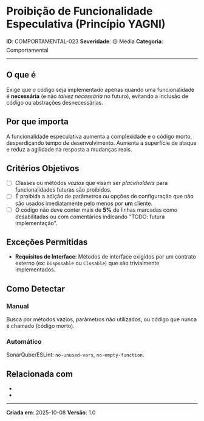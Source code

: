 # Proibição de Funcionalidade Especulativa (Princípio YAGNI)
<!-- markdownlint-disable MD012 MD029 MD031 MD032 MD036 -->

**ID**: COMPORTAMENTAL-023
**Severidade**: 🟡 Média
**Categoria**: Comportamental

---

## O que é

Exige que o código seja implementado apenas quando uma funcionalidade é **necessária** (e não *talvez necessária* no futuro), evitando a inclusão de código ou abstrações desnecessárias.

## Por que importa

A funcionalidade especulativa aumenta a complexidade e o código morto, desperdiçando tempo de desenvolvimento. Aumenta a superfície de ataque e reduz a agilidade na resposta a mudanças reais.

## Critérios Objetivos

- [ ] Classes ou métodos *vazios* que visam ser *placeholders* para funcionalidades futuras são proibidos.
- [ ] É proibida a adição de parâmetros ou opções de configuração que não são usados imediatamente pelo menos por **um** cliente.
- [ ] O código não deve conter mais de **5%** de linhas marcadas como desabilitadas ou com comentários indicando "TODO: futura implementação".

## Exceções Permitidas

- **Requisitos de Interface**: Métodos de interface exigidos por um contrato externo (ex: `Disposable` ou `Closable`) que são trivialmente implementados.

## Como Detectar

### Manual

Busca por métodos vazios, parâmetros não utilizados, ou código que nunca é chamado (código morto).

### Automático

SonarQube/ESLint: `no-unused-vars`, `no-empty-function`.

## Relacionada com

- [ESTRUTURAL-007]: reforça (Limite de Linhas)
- [ESTRUTURAL-022]: complementa (Simplicidade)

---

**Criada em**: 2025-10-08
**Versão**: 1.0
